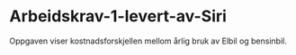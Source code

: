 # Arbeidskrav-1-levert-av-Siri
Oppgaven viser kostnadsforskjellen mellom årlig bruk av Elbil og bensinbil.
